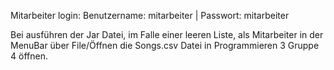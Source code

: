 Mitarbeiter login: Benutzername: mitarbeiter | Passwort: mitarbeiter

Bei ausführen der Jar Datei, im Falle einer leeren Liste, als Mitarbeiter in der MenuBar über File/Öffnen die Songs.csv Datei in Programmieren 3 Gruppe 4 öffnen. 
